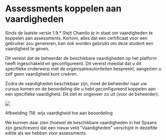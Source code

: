 # Assessments koppelen aan vaardigheden

Sinds de laatste versie 1.9.\* Stelt Chamilo je in staat om vaardigheden te koppelen aan assessments. Kortom, alles dat een certificaat voor een gebruiker zou genereren, kan ook worden gebruikt om deze student een vaardigheid te geven.

Dit vereist dat de beheerder de beschikbare vaardigheden op het platform heeft ingeschakeld en geconfigureerd. Dit vereist meestal dat u dit specifieke onderwerp met de organisatieautoriteiten bespreekt, aangezien u zelf geen vaardigheid kunt creëren.

Zodra de vaardigheden beschikbaar zijn, moet de beheerder naar uw cursus komen en de beoordeling die u hebt geconfigureerd koppelen aan een specifieke vaardigheid. Dit ziet er ongeveer zo uit \(voor de beheerder\):

![](../../.gitbook/assets/image15%20%288%29.png)

Afbeelding 118: wijs vaardigheid toe aan beoordeling

We kunnen daar zien \(hoewel de beschikbare vaardigheden in het Spaans zijn geschreven\) dat een nieuw veld "Vaardigheden" verschijnt in dezelfde editie als we hebben voor assessments.

